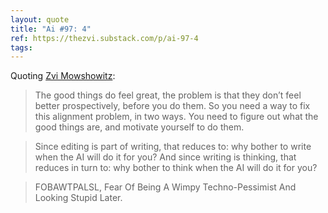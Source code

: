 ```yaml
---
layout: quote
title: "Ai #97: 4"
ref: https://thezvi.substack.com/p/ai-97-4
tags:
---
```


Quoting [Zvi Mowshowitz](https://thezvi.substack.com/p/ai-97-4):

> The good things do feel great, the problem is that they don’t feel better prospectively, before you do them. So you need a way to fix this alignment problem, in two ways. You need to figure out what the good things are, and motivate yourself to do them.

> Since editing is part of writing, that reduces to: why bother to write when the AI will do it for you? And since writing is thinking, that reduces in turn to: why bother to think when the AI will do it for you?

> FOBAWTPALSL, Fear Of Being A Wimpy Techno-Pessimist And Looking Stupid Later.
